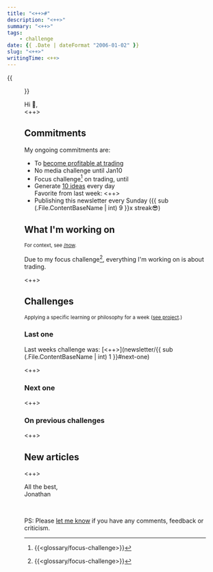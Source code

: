 ```yaml
---
title: "<++>#"
description: "<++>"
summary: "<++>"
tags:
    - challenge
date: {{ .Date | dateFormat "2006-01-02" }}
slug: "<++>"
writingTime: <++>
---
```


{{<figure src="selfie.jpg" clearClass="true" class="w-9/12 sm:max-w-36 sm:w-auto sm:float-right sm:pl-3 my-0" alt="Me in the forest">}}

Hi :slightly_smiling_face:,<br>
<++>

## Commitments

My ongoing commitments are:
- To [become profitable at trading](project/day-trading)
- No media challenge until Jan10
- Focus challenge[^focus-challenge] on trading, until
- Generate [10 ideas](newsletter/7#next-challenge) every day
  <br>Favorite from last week: <++>
- Publishing this newsletter every Sunday ({{ sub (.File.ContentBaseName | int) 9 }}x streak:sunglasses:)

## What I'm working on
<small>For context, see [/now](now#projects).</small>

Due to my focus challenge[^focus-challenge], everything I'm working on is
about trading.

<++>

## Challenges
<small>Applying a specific learning or philosophy for a week ([see project](project/challenges).)</small>

### Last one

Last weeks challenge was: [<++>](newsletter/{{ sub (.File.ContentBaseName | int) 1 }}#next-one)

<++>

### Next one

<++>

### On previous challenges

<++>

## New articles

<++>

All the best,<br>
Jonathan

<br>

PS: Please [let me know](mailto:newsletter-feedback@jneidel.com) if you have any comments, feedback or criticism.

[^focus-challenge]: {{<glossary/focus-challenge>}}
